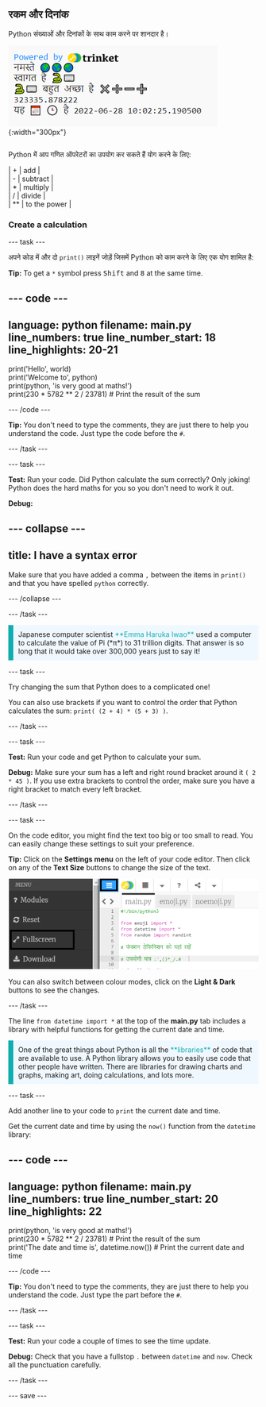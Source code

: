 ## रकम और दिनांक

<div style="display: flex; flex-wrap: wrap">
<div style="flex-basis: 200px; flex-grow: 1; margin-right: 15px;">
Python संख्याओं और दिनांकों के साथ काम करने पर शानदार है।
</div>
<div>

![The text output area with five printed lines showing new sum and current date outputs.](images/sums_dates.png){:width="300px"} 

</div>
</div>

Python में आप गणित ऑपरेटरों का उपयोग कर सकते हैं योग करने के लिए:

| + | add |   
| - | subtract |   
| * | multiply |   
| / | divide |   
| ** | to the power |

### Create a calculation

--- task ---

अपने कोड में और दो `print()` लाइनें जोड़ें जिसमें Python को काम करने के लिए एक योग शामिल है:

**Tip:** To get a `*` symbol press <kbd>Shift</kbd> and <kbd>8</kbd> at the same time.

--- code ---
---
language: python filename: main.py line_numbers: true line_number_start: 18
line_highlights: 20-21
---

print('Hello', world)   
print('Welcome to', python)   
print(python, 'is very good at maths!')   
print(230 * 5782 ** 2 / 23781)  # Print the result of the sum

--- /code ---

**Tip:** You don't need to type the comments, they are just there to help you understand the code. Just type the code before the `#`.

--- /task ---

--- task ---

**Test:** Run your code. Did Python calculate the sum correctly? Only joking! Python does the hard maths for you so you don't need to work it out.

**Debug:**

--- collapse ---
---
title: I have a syntax error
---

Make sure that you have added a comma `,` between the items in `print()` and that you have spelled `python` correctly.

--- /collapse ---

--- /task ---

<p style="border-left: solid; border-width:10px; border-color: #0faeb0; background-color: aliceblue; padding: 10px;">
Japanese computer scientist <span style="color: #0faeb0">**Emma Haruka Iwao**</span> used a computer to calculate the value of Pi (*π*) to 31 trillion digits. That answer is so long that it would take over 300,000 years just to say it! 
</p>

--- task ---

Try changing the sum that Python does to a complicated one!

You can also use brackets if you want to control the order that Python calculates the sum: `print( (2 + 4) * (5 + 3) )`.

--- /task ---

--- task ---

**Test:** Run your code and get Python to calculate your sum.

**Debug:** Make sure your sum has a left and right round bracket around it `( 2 * 45 )`. If you use extra brackets to control the order, make sure you have a right bracket to match every left bracket.

--- /task ---

--- task ---

On the code editor, you might find the text too big or too small to read. You can easily change these settings to suit your preference.

**Tip:** Click on the **Settings menu**  on the left of your code editor. Then click on any of the **Text Size** buttons to change the size of the text.

![The code editor with the settings menu expanded, to show the Colour Mode and Text Size options.](images/full_screen.png)

You can also switch between colour modes, click on the **Light & Dark** buttons to see the changes.

--- /task ---

The line `from datetime import *` at the top of the **main.py** tab includes a library with helpful functions for getting the current date and time.

<p style="border-left: solid; border-width:10px; border-color: #0faeb0; background-color: aliceblue; padding: 10px;">
One of the great things about Python is all the <span style="color: #0faeb0">**libraries**</span> of code that are available to use. A Python library allows you to easily use code that other people have written. There are libraries for drawing charts and graphs, making art, doing calculations, and lots more.
</p>

--- task ---

Add another line to your code to `print` the current date and time.

Get the current date and time by using the `now()` function from the `datetime` library:

--- code ---
---
language: python filename: main.py line_numbers: true line_number_start: 20
line_highlights: 22
---

print(python, 'is very good at maths!')    
print(230 * 5782 ** 2 / 23781)  # Print the result of the sum     
print('The date and time is', datetime.now())  # Print the current date and time

--- /code ---

**Tip:** You don't need to type the comments, they are just there to help you understand the code. Just type the part before the `#`.

--- /task ---

--- task ---

**Test:** Run your code a couple of times to see the time update.

**Debug:** Check that you have a fullstop `.` between `datetime` and `now`. Check all the punctuation carefully.

--- /task ---

--- save ---
